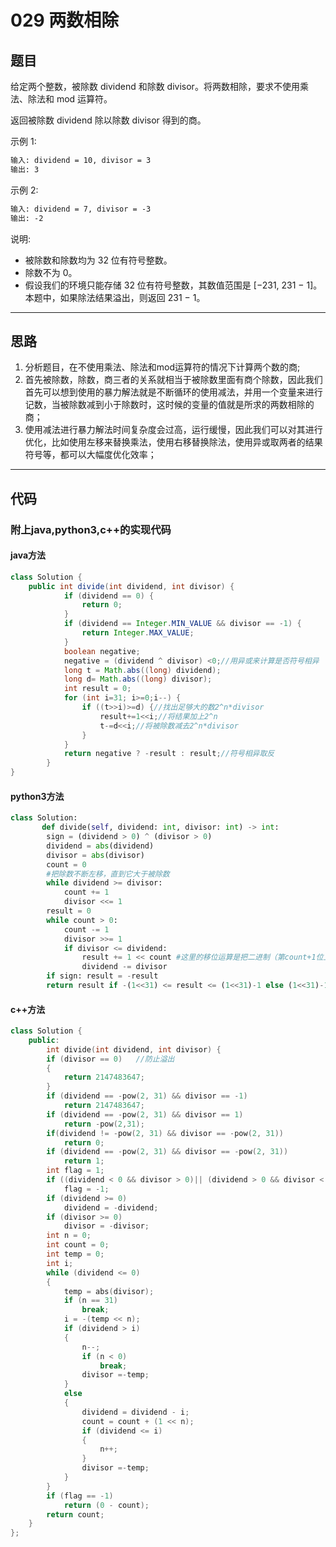 # 029 两数相除

## 题目

给定两个整数，被除数 dividend 和除数 divisor。将两数相除，要求不使用乘法、除法和 mod 运算符。

返回被除数 dividend 除以除数 divisor 得到的商。

示例 1:

```txt
输入: dividend = 10, divisor = 3
输出: 3
```

示例 2:

```txt
输入: dividend = 7, divisor = -3
输出: -2
```

说明:
- 被除数和除数均为 32 位有符号整数。
- 除数不为 0。
- 假设我们的环境只能存储 32 位有符号整数，其数值范围是 [−231,  231 − 1]。本题中，如果除法结果溢出，则返回 231 − 1。

***

## 思路

1. 分析题目，在不使用乘法、除法和mod运算符的情况下计算两个数的商;
2. 首先被除数，除数，商三者的关系就相当于被除数里面有商个除数，因此我们首先可以想到使用的暴力解法就是不断循环的使用减法，并用一个变量来进行记数，当被除数减到小于除数时，这时候的变量的值就是所求的两数相除的商；
3. 使用减法进行暴力解法时间复杂度会过高，运行缓慢，因此我们可以对其进行优化，比如使用左移来替换乘法，使用右移替换除法，使用异或取两者的结果符号等，都可以大幅度优化效率；

***

## 代码

### 附上java,python3,c++的实现代码

#### java方法

```java
class Solution {
    public int divide(int dividend, int divisor) {
            if (dividend == 0) {
                return 0;
            }
            if (dividend == Integer.MIN_VALUE && divisor == -1) {
                return Integer.MAX_VALUE;
            }
            boolean negative;
            negative = (dividend ^ divisor) <0;//用异或来计算是否符号相异
            long t = Math.abs((long) dividend);
            long d= Math.abs((long) divisor);
            int result = 0;
            for (int i=31; i>=0;i--) {
                if ((t>>i)>=d) {//找出足够大的数2^n*divisor
                    result+=1<<i;//将结果加上2^n
                    t-=d<<i;//将被除数减去2^n*divisor
                }
            }
            return negative ? -result : result;//符号相异取反
        }
}
```

#### python3方法

```python
class Solution:
       def divide(self, dividend: int, divisor: int) -> int:
        sign = (dividend > 0) ^ (divisor > 0)
        dividend = abs(dividend)
        divisor = abs(divisor)
        count = 0
        #把除数不断左移，直到它大于被除数
        while dividend >= divisor:
            count += 1
            divisor <<= 1
        result = 0
        while count > 0:
            count -= 1
            divisor >>= 1
            if divisor <= dividend:
                result += 1 << count #这里的移位运算是把二进制（第count+1位上的1）转换为十进制
                dividend -= divisor
        if sign: result = -result
        return result if -(1<<31) <= result <= (1<<31)-1 else (1<<31)-1 
```

#### c++方法

```c++
class Solution {
    public:
        int divide(int dividend, int divisor) {
        if (divisor == 0)	//防止溢出
        {
            return 2147483647;
        }
        if (dividend == -pow(2, 31) && divisor == -1)
            return 2147483647;
        if (dividend == -pow(2, 31) && divisor == 1)
            return -pow(2,31);
        if(dividend != -pow(2, 31) && divisor == -pow(2, 31))
            return 0;
        if (dividend == -pow(2, 31) && divisor == -pow(2, 31))
            return 1;
        int flag = 1;
        if ((dividend < 0 && divisor > 0)|| (dividend > 0 && divisor < 0))
            flag = -1;
        if (dividend >= 0)
            dividend = -dividend;
        if (divisor >= 0)
            divisor = -divisor;
        int n = 0;
        int count = 0;
        int temp = 0;
        int i;
        while (dividend <= 0)
        {
            temp = abs(divisor);
            if (n == 31)
                break;
            i = -(temp << n);
            if (dividend > i)
            {
                n--;
                if (n < 0)
                    break;
                divisor =-temp;
            }
            else
            {
                dividend = dividend - i;
                count = count + (1 << n);
                if (dividend <= i)
                {
                    n++;
                }
                divisor =-temp;
            }
        }
        if (flag == -1)
            return (0 - count);
        return count;
    }
};
```
